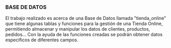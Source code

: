 ### BASE DE DATOS

El trabajo realizado es acerca de una Base de Datos llamada "tienda_online" que tiene algunas tablas y funciones para la gestión de una Tienda Online, permitiendo almacenar y manipular los datos de clientes, productos, pedidos... Con la ayuda de las funciones creadas se podrán obtener datos específicos de diferentes campos.
